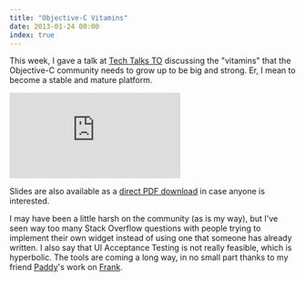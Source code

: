 ```yaml
---
title: "Objective-C Vitamins"
date: 2013-01-24 00:00
index: true
---
```


This week, I gave a talk at [Tech Talks TO](http://techtalksto.com/post/40607791416/ash-furrow-presenting-accessibility-and-unit-testing) discussing the "vitamins" that the Objective-C community needs to grow up to be big and strong. Er, I mean to become a stable and mature platform.

<div class="embed-responsive embed-responsive-16by9"><iframe mozallowfullscreen="" allowfullscreen="" src="https://player.vimeo.com/video/58066095?wmode=opaque&amp;api=1" data-embed="true" webkitallowfullscreen="" frameborder="0" class="embed-responsive-item"></iframe></div>

Slides are also available as a [direct PDF download](http://static.ashfurrow.com/blog/vitamins.pdf) in case anyone is interested.

<script async class="speakerdeck-embed" data-id="f3f28280478b0130bba412313d320a8d" data-ratio="1.33333333333333" src="//speakerdeck.com/assets/embed.js"></script>

I may have been a little harsh on the community (as is my way), but I've seen way too many Stack Overflow questions with people trying to implement their own widget instead of using one that someone has already written. I also say that UI Acceptance Testing is not really feasible, which is hyperbolic. The tools are coming a long way, in no small part thanks to my friend [Paddy](https://github.com/tapi)'s work on [Frank](https://github.com/moredip/Frank).

<!-- more -->
